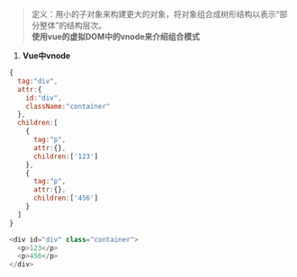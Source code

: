 > 定义：用小的子对象来构建更大的对象，将对象组合成树形结构以表示“部分整体”的结构层次。  
> **使用vue的虚拟DOM中的vnode来介绍组合模式**  

1. **Vue中vnode**
``` javascript
{
  tag:"div",
  attr:{
    id:"div",
    className:"container"
  },
  children:[
    {
      tag:"p",
      attr:{},
      children:['123']
    },
    {
      tag:"p",
      attr:{},
      children:['456']
    }
  ]
}

<div id="div" class="container">
  <p>123</p>
  <p>456</p>
</div>
```
